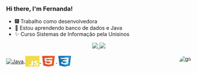 ### Hi there, I'm Fernanda!

- 🎆 Trabalho como desenvolvedora
- 🎇 Estou aprendendo banco de dados e Java
- ✨ Curso Sistemas de Informação pela Unisinos

<div align="center">
  <a href="https://github.com/Fenandax">
  <img height="180em" src="https://github-readme-stats.vercel.app/api?username=Fenandax&show_icons=true&theme=vue&include_all_commits=true&count_private=true"/>
  <img height="180em" src="https://github-readme-stats.vercel.app/api/top-langs/?username=Fenandax&layout=compact&langs_count=7&theme=vue"/>
</div>
  
<div style="display: inline_block"><br>
  <img align="center" alt="Java" height="30" width="40" src="https://cdn.jsdelivr.net/gh/devicons/devicon/icons/java/java-plain.svg" />
  <img align="center" alt="Js" height="30" width="40" src="https://raw.githubusercontent.com/devicons/devicon/master/icons/javascript/javascript-plain.svg">
  <img align="center" alt="HTML" height="30" width="40" src="https://raw.githubusercontent.com/devicons/devicon/master/icons/html5/html5-original.svg">
  <img align="center" alt="CSS" height="30" width="40" src="https://raw.githubusercontent.com/devicons/devicon/master/icons/css3/css3-original.svg">
  <img align="right" alt="gif" height="150" style="border-radius:50px;" src="https://cdn.discordapp.com/attachments/750842352159031397/933765477816205352/Fenandax-gif.gif">
</div>
